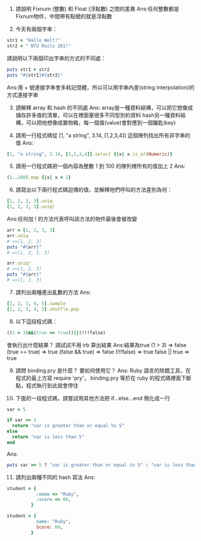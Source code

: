1. 請說明 Fixnum (整數) 和 Float (浮點數) 之間的差異
  Ans:任何整數都是Fixnum物件，中間帶有點號的就是浮點數

2. 今天有兩個字串：
  ```ruby 
  str1 = "Hallo Welt!" 
  str2 = " NTU Rails 261!"
  ```
請說明以下兩個印出字串的方式的不同處：
  ```ruby
  puts str1 + str2
  puts "#{str1}#{str2}"
  ```
  Ans:用 + 號連接字串會多耗記憶體，所以可以用字串內差(string interpolation)的方式連接字串

3. 請解釋 array 和 hash 的不同處
  Ans:
  array是一種資料結構，可以把它想像成儲存許多值的清單，可以在裡面塞很多不同型別的資料
  hash另一種資料結構，可以把他想像成置物箱，每一個值(value)會對應到一個鑰匙(key)

4. 請用一行程式碼從 [1, "a string", 3.14, [1,2,3,4]] 這個陣列找出所有非字串的值
  Ans:
  ```ruby
  [1, "a string", 3.14, [1,2,3,4]].select {|x| x.is_a?(Numeric)}
  ```

5. 請用一行程式碼把一個內容為整數 1 到 100 的陣列裡所有的值加上 2
  Ans:
  ```ruby
  (1..100).map {|x| x + 2}
  ```

6. 請寫出以下兩行程式碼迴傳的值，並解釋他們呼叫的方法差別為何：

  ```ruby
  [1, 2, 3, 3].uniq
  [1, 2, 3, 3].uniq!
  ```
  Ans:任何加 ! 的方法代表呼叫該方法的物件最後會被改變
  ```ruby
  arr = [1, 2, 3, 3]
  arr.uniq
  # =>[1, 2, 3]
  puts "#{arr}"
  # =>[1, 2, 3, 3]
  
  arr.uniq!
  # =>[1, 2, 3]
  puts "#{arr}"
  # =>[1, 2, 3]
  ```

7. 請列出兩種產出亂數的方法
  Ans:
  ```ruby
  [1, 2, 3, 4, 5].sample
  [1, 2, 3, 4, 5].shuffle.pop
  ```

8. 以下這段程式碼：

  ```ruby
  ((1 > 3)&&(true == true))||(!!!false)
  ```
會執行出什麼結果？ 請試試不用 irb 算出結果
  Ans:結果為true
  (1 > 3) => false
  (true == true) => true
  (false && true) => false
  (!!!false) => true
  false || true => true

9. 請問 binding.pry 是什麼？ 要如何使用它？
  Ans:
  Ruby 語言的除錯工具，在程式的最上方寫 require 'pry'，
  binding.pry 等於在 ruby 的程式碼裡面下斷點，程式執行到此就會停住

10. 下面的一段程式碼，請嘗試用其他方法把 if...else...end 簡化成一行

  ```ruby
  var = 5

  if var >= 5
    return "var is greater than or equal to 5"
  else
    return "var is less than 5"
  end
  ```
  Ans:
  ```ruby
  puts var >= 5 ? "var is greater than or equal to 5" : "var is less than 5"
  ```

11. 請列出兩種不同的 hash 寫法
  Ans:
  ```ruby
  student = { 
             :name => "Ruby", 
             :score => 60,
           }
  
  student = { 
             name: "Ruby", 
             Score: 60,
           }  
  ```